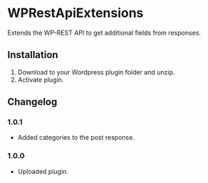 # WPRestApiExtensions

Extends the WP-REST API to get additional fields from responses.

## Installation

1. Download to your Wordpress plugin folder and unzip.
2. Activate plugin.

## Changelog

### 1.0.1
* Added categories to the post response.

### 1.0.0
* Uploaded plugin.